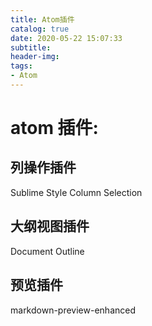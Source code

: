 ```yaml
---
title: Atom插件
catalog: true
date: 2020-05-22 15:07:33
subtitle:
header-img:
tags:
- Atom
---
```


# atom 插件:
## 列操作插件
Sublime Style Column Selection
## 大纲视图插件
Document Outline
## 预览插件
markdown-preview-enhanced
